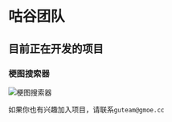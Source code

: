 # 咕谷团队



## 目前正在开发的项目

### 梗图搜索器

![梗图搜索器](https://www.gmoe.cc/wp-content/uploads/2023/08/memesearch.png)

如果你也有兴趣加入项目，请联系`guteam@gmoe.cc`
